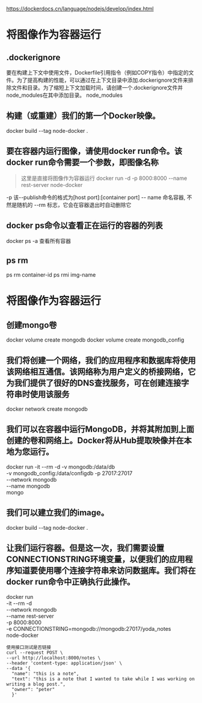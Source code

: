 
https://dockerdocs.cn/language/nodejs/develop/index.html
# 将图像作为容器运行

## .dockerignore
要在构建上下文中使用文件，Dockerfile引用指令（例如COPY指令）中指定的文件。为了提高构建的性能，可以通过在上下文目录中添加.dockerignore文件来排除文件和目录。为了缩短上下文加载时间，请创建一个.dockerignore文件并node_modules在其中添加目录。
node_modules

## 构建（或重建）我们的第一个Docker映像。
docker build --tag node-docker .

## 要在容器内运行图像，请使用docker run命令。该docker run命令需要一个参数，即图像名称
> 这里是直接将图像作为容器运行
docker run -d -p 8000:8000 --name rest-server node-docker

-p  该--publish命令的格式为[host port]:[container port]
-- name 命名容器, 不然是随机的
--rm 标志，它会在容器退出时自动删除它

## docker ps命令以查看正在运行的容器的列表

docker ps -a 查看所有容器


## ps rm

ps rm container-id
ps rmi img-name


# 将图像作为容器运行


##  创建mongo卷
docker volume create mongodb
docker volume create mongodb_config

## 我们将创建一个网络，我们的应用程序和数据库将使用该网络相互通信。该网络称为用户定义的桥接网络，它为我们提供了很好的DNS查找服务，可在创建连接字符串时使用该服务
docker network create mongodb

## 我们可以在容器中运行MongoDB，并将其附加到上面创建的卷和网络上。Docker将从Hub提取映像并在本地为您运行。
docker run -it --rm -d -v mongodb:/data/db \
  -v mongodb_config:/data/configdb -p 27017:27017 \
  --network mongodb \
  --name mongodb \
  mongo

 
## 我们可以建立我们的image。
docker build --tag node-docker .

## 让我们运行容器。但是这一次，我们需要设置CONNECTIONSTRING环境变量，以便我们的应用程序知道要使用哪个连接字符串来访问数据库。我们将在docker run命令中正确执行此操作。
docker run \
  -it --rm -d \
  --network mongodb \
  --name rest-server \
  -p 8000:8000 \
  -e CONNECTIONSTRING=mongodb://mongodb:27017/yoda_notes \
  node-docker

  ```
  使用接口测试是否链接
  curl --request POST \
  --url http://localhost:8000/notes \
  --header 'content-type: application/json' \
  --data '{
    "name": "this is a note",
    "text": "this is a note that I wanted to take while I was working on writing a blog post.",
    "owner": "peter"
    }'
  ```

